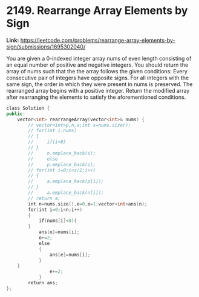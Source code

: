 # 2149. Rearrange Array Elements by Sign

**Link:** https://leetcode.com/problems/rearrange-array-elements-by-sign/submissions/1695302040/

You are given a 0-indexed integer array nums of even length consisting of an equal number of positive and negative integers. You should return the array of nums such that the the array follows the given conditions: Every consecutive pair of integers have opposite signs. For all integers with the same sign, the order in which they were present in nums is preserved. The rearranged array begins with a positive integer. Return the modified array after rearranging the elements to satisfy the aforementioned conditions.

```cpp
class Solution {
public:
    vector<int> rearrangeArray(vector<int>& nums) {
        // vector<int>p,n,a;int s=nums.size();
        // for(int i:nums)
        // {
        //     if(i<0)
        // }
        //     n.emplace_back(i);
        //     else
        //     p.emplace_back(i);
        // for(int i=0;i<s/2;i++)
        // {
        //     a.emplace_back(p[i]);
        // }
        //     a.emplace_back(n[i]);
        // return a;
        int n=nums.size(),e=0,o=1;vector<int>ans(n);
        for(int i=0;i<n;i++)
        {
            if(nums[i]<0){
        }
            ans[o]=nums[i];
            o+=2;
            else
            {
                ans[e]=nums[i];
            }
    }
                e+=2;
            }
        return ans;
};
```
